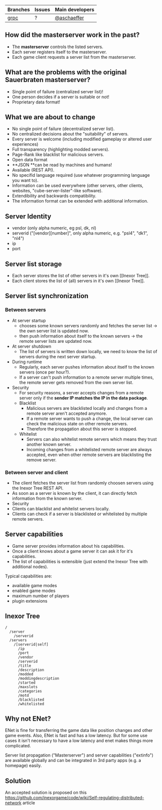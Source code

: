 Branches | Issues | Main developers
-------- | ------ | ---
[grpc](/inexorgame/code/tree/grpc) | ? | [@aschaeffer](/aschaeffer)

## How did the masterserver work in the past?

* The **masterserver** controls the listed servers.
* Each server registers itself to the masterserver.
* Each game client requests a server list from the masterserver.

## What are the problems with the original Sauerbraten masterserver?

* Single point of failure (centralized server list)!
* One person decides if a server is suitable or not!
* Proprietary data format!

## What we are about to change

* No single point of failure (decentralized server list).
* No centralized decisions about the "suitability" of servers.
 * Every server is welcome (including modified gameplay or altered user experiences)
 * Full transparency (highlighting modded servers).
 * Page-Rank like blacklist for malicious servers.
* Open data format
 * **JSON **can be read by machines and humans!
 * Available (REST API).
 * No specifid language required (use whatever programming language you want to).
 * Information can be used everywhere (other servers, other clients, websites, "cube-server-lister"-like software).
 * Extendibility and backwards compatibility.
  * The information format can be extended with additional information.

## Server Identity

* vendor (only alpha numeric, eg psl, dk, nl)
* serverid ("[vendor][number]", only alpha numeric, e.g. "psl4", "dk1", "nl4")
* ip
* port

## Server list storage

* Each server stores the list of other servers in it's own [[Inexor Tree]].
* Each client stores the list of (all) servers in it's own [[Inexor Tree]].

## Server list synchronization

### Between servers

* At server startup
  * chooses some known servers randomly and fetches the server list -> the own server list is updated now.
  * then push information about itself to the known servers -> the remote server lists are updated now.
* At server shutdown
  * The list of servers is written down locally, we need to know the list of servers during the next server startup.
* During runtime
  * Regularly, each server pushes information about itself to the known servers (once per hour?).
  * If a server can't push information to a remote server multiple times, the remote server gets removed from the own server list.
* Security
  * For security reasons, a server accepts changes from a remote server only if the **sender IP matches the IP in the data package**.
  * Blacklist
    * Malicious servers are blacklisted locally and changes from a remote server aren't accepted anymore.
    * If a remote server wants to push a change, the local server can check the malicious state on other remote servers.
    * Therefore the propagation about this server is stopped.
  * Whitelist
    * Servers can also whitelist remote servers which means they trust another known server.
    * Incoming changes from a whitelisted remote server are always accepted, even when other remote servers are blacklisting the remove server.

### Between server and client

* The client fetches the server list from randomly choosen servers using the Inexor Tree REST API.
* As soon as a server is known by the client, it can directly fetch information from the known server.
* Security
 * Clients can blacklist and whitelist servers locally.
 * Clients can check if a server is blacklisted or whitelisted by multiple remote servers.

## Server capabilities

* Game server provides information about his capabilities.
* Once a client knows about a game server it can ask it for it's capabilities.
* The list of capabilities is extensible (just extend the Inexor Tree with additional nodes).

Typical capabilities are:

* available game modes
* enabled game modes
* maximum number of players
* plugin extensions

## Inexor Tree

    /
      /server
        /serverid
      /servers
        /[serverid|self]
          /ip
          /port
          /vendor
          /serverid
          /title
          /description
          /modded
          /moddingdescription
          /started
          /maxslots
          /categories
          /motd
          /blacklisted
          /whitelisted

## Why not ENet?

ENet is fine for transferring the game data like position changes and other game events. Also, ENet is fast and has a low latency. But for some use cases it isn't necessary to have a low latency and enet makes things more complicated.

Server list propagation ("Masterserver") and server capabilities ("extinfo") are available globally and can be integrated in 3rd party apps (e.g. a homepage) easily.

## Solution
An accepted solution is proposed on this https://github.com/inexorgame/code/wiki/Self-regulating-distributed-network article

